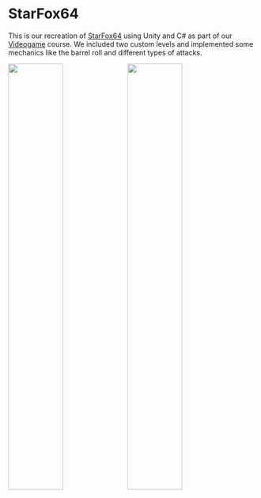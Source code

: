 # StarFox64

This is our recreation of [StarFox64](https://en.wikipedia.org/wiki/Star_Fox_64) using Unity and C# as part of our [Videogame](https://www.fib.upc.edu/en/studies/bachelors-degrees/bachelor-degree-informatics-engineering/curriculum/syllabus/VJ) course. We included two custom levels and implemented some mechanics like the barrel roll and different types of attacks.

<img src="https://github.com/user-attachments/assets/a9a03165-49e3-4b25-a280-26c138fa1739" width="47%"/>
<img src="https://github.com/user-attachments/assets/743bd17e-4e23-40d1-9e83-453840491e12" width="47%"/>


